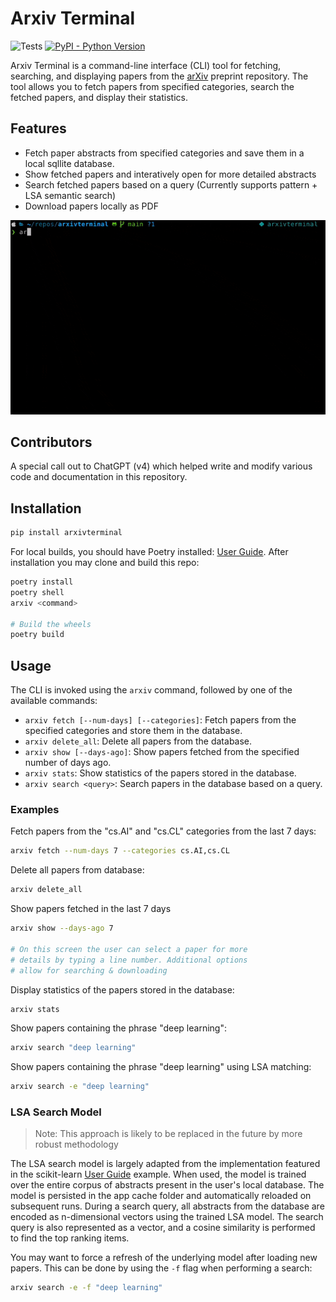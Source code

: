 # Arxiv Terminal
![Tests](https://github.com/jbencina/arxivterminal/actions/workflows/main.yaml/badge.svg)
[![PyPI - Python Version](https://img.shields.io/pypi/pyversions/arxivterminal)](https://pypi.org/project/arxivterminal)

Arxiv Terminal is a command-line interface (CLI) tool for fetching, searching, and displaying papers from the [arXiv](https://arxiv.org/) preprint repository. The tool allows you to fetch papers from specified categories, search the fetched papers, and display their statistics.

## Features

- Fetch paper abstracts from specified categories and save them in a local sqllite database.
- Show fetched papers and interatively open for more detailed abstracts
- Search fetched papers based on a query (Currently supports pattern + LSA semantic search)
- Download papers locally as PDF

![Demo](static/demo.gif)

## Contributors
A special call out to ChatGPT (v4) which helped write and modify various code and documentation in this repository.

## Installation

```bash
pip install arxivterminal
```

For local builds, you should have Poetry installed: [User Guide](https://python-poetry.org/docs/#installation). After
installation you may clone and build this repo:
```bash
poetry install
poetry shell
arxiv <command>

# Build the wheels
poetry build
```

## Usage

The CLI is invoked using the `arxiv` command, followed by one of the available commands:

- `arxiv fetch [--num-days] [--categories]`: Fetch papers from the specified categories and store them in the database.
- `arxiv delete_all`: Delete all papers from the database.
- `arxiv show [--days-ago]`: Show papers fetched from the specified number of days ago.
- `arxiv stats`: Show statistics of the papers stored in the database.
- `arxiv search <query>`: Search papers in the database based on a query.

### Examples

Fetch papers from the "cs.AI" and "cs.CL" categories from the last 7 days:

```bash
arxiv fetch --num-days 7 --categories cs.AI,cs.CL
```

Delete all papers from database:

```bash
arxiv delete_all
```

Show papers fetched in the last 7 days

```bash
arxiv show --days-ago 7

# On this screen the user can select a paper for more
# details by typing a line number. Additional options
# allow for searching & downloading
```

Display statistics of the papers stored in the database:

```bash
arxiv stats
```

Show papers containing the phrase "deep learning":

```bash
arxiv search "deep learning"
```

Show papers containing the phrase "deep learning" using LSA matching:

```bash
arxiv search -e "deep learning"
```

### LSA Search Model
> Note: This approach is likely to be replaced in the future by more robust methodology

The LSA search model is largely adapted from the implementation featured in the scikit-learn [User Guide](
https://scikit-learn.org/stable/auto_examples/text/plot_document_clustering.html#sphx-glr-auto-examples-text-plot-document-clustering-py) example.
When used, the model is trained over the entire corpus of abstracts present in the user's local database. The model
is persisted in the app cache folder and automatically reloaded on subsequent runs. During a search query, all abstracts
from the database are encoded as n-dimensional vectors using the trained LSA model. The search query is also represented
as a vector, and a cosine similarity is performed to find the top ranking items.

You may want to force a refresh of the underlying model after loading new papers. This can be done by using the `-f`
flag when performing a search:
```bash
arxiv search -e -f "deep learning"
```
